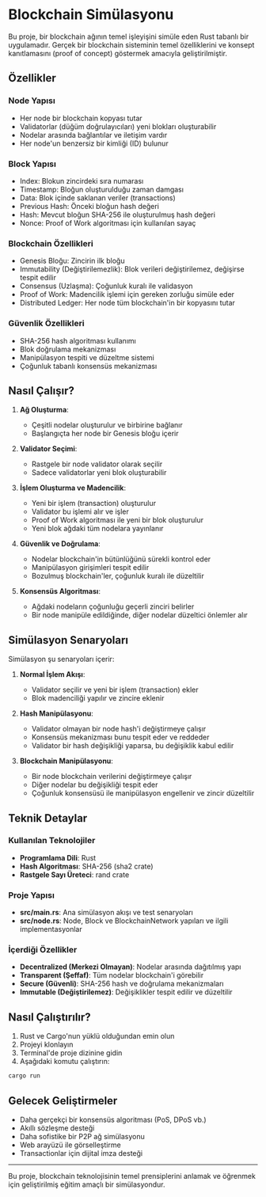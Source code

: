 # Blockchain Simülasyonu

Bu proje, bir blockchain ağının temel işleyişini simüle eden Rust tabanlı bir uygulamadır. Gerçek bir blockchain sisteminin temel özelliklerini ve konsept kanıtlamasını (proof of concept) göstermek amacıyla geliştirilmiştir.

## Özellikler

### Node Yapısı
- Her node bir blockchain kopyası tutar
- Validatorlar (düğüm doğrulayıcıları) yeni blokları oluşturabilir
- Nodelar arasında bağlantılar ve iletişim vardır
- Her node'un benzersiz bir kimliği (ID) bulunur

### Block Yapısı
- Index: Blokun zincirdeki sıra numarası
- Timestamp: Bloğun oluşturulduğu zaman damgası
- Data: Blok içinde saklanan veriler (transactions)
- Previous Hash: Önceki bloğun hash değeri
- Hash: Mevcut bloğun SHA-256 ile oluşturulmuş hash değeri
- Nonce: Proof of Work algoritması için kullanılan sayaç

### Blockchain Özellikleri
- Genesis Bloğu: Zincirin ilk bloğu
- Immutability (Değiştirilemezlik): Blok verileri değiştirilemez, değişirse tespit edilir
- Consensus (Uzlaşma): Çoğunluk kuralı ile validasyon
- Proof of Work: Madencilik işlemi için gereken zorluğu simüle eder
- Distributed Ledger: Her node tüm blockchain'in bir kopyasını tutar

### Güvenlik Özellikleri
- SHA-256 hash algoritması kullanımı
- Blok doğrulama mekanizması
- Manipülasyon tespiti ve düzeltme sistemi
- Çoğunluk tabanlı konsensüs mekanizması

## Nasıl Çalışır?

1. **Ağ Oluşturma**:
   - Çeşitli nodelar oluşturulur ve birbirine bağlanır
   - Başlangıçta her node bir Genesis bloğu içerir

2. **Validator Seçimi**:
   - Rastgele bir node validator olarak seçilir
   - Sadece validatorlar yeni blok oluşturabilir

3. **İşlem Oluşturma ve Madencilik**:
   - Yeni bir işlem (transaction) oluşturulur
   - Validator bu işlemi alır ve işler
   - Proof of Work algoritması ile yeni bir blok oluşturulur
   - Yeni blok ağdaki tüm nodelara yayınlanır

4. **Güvenlik ve Doğrulama**:
   - Nodelar blockchain'in bütünlüğünü sürekli kontrol eder
   - Manipülasyon girişimleri tespit edilir
   - Bozulmuş blockchain'ler, çoğunluk kuralı ile düzeltilir

5. **Konsensüs Algoritması**:
   - Ağdaki nodeların çoğunluğu geçerli zinciri belirler
   - Bir node manipüle edildiğinde, diğer nodelar düzeltici önlemler alır

## Simülasyon Senaryoları

Simülasyon şu senaryoları içerir:

1. **Normal İşlem Akışı**:
   - Validator seçilir ve yeni bir işlem (transaction) ekler
   - Blok madenciliği yapılır ve zincire eklenir

2. **Hash Manipülasyonu**:
   - Validator olmayan bir node hash'i değiştirmeye çalışır
   - Konsensüs mekanizması bunu tespit eder ve reddeder
   - Validator bir hash değişikliği yaparsa, bu değişiklik kabul edilir

3. **Blockchain Manipülasyonu**:
   - Bir node blockchain verilerini değiştirmeye çalışır
   - Diğer nodelar bu değişikliği tespit eder
   - Çoğunluk konsensüsü ile manipülasyon engellenir ve zincir düzeltilir

## Teknik Detaylar

### Kullanılan Teknolojiler

- **Programlama Dili**: Rust
- **Hash Algoritması**: SHA-256 (sha2 crate)
- **Rastgele Sayı Üreteci**: rand crate

### Proje Yapısı

- **src/main.rs**: Ana simülasyon akışı ve test senaryoları
- **src/node.rs**: Node, Block ve BlockchainNetwork yapıları ve ilgili implementasyonlar

### İçerdiği Özellikler

- **Decentralized (Merkezi Olmayan)**: Nodelar arasında dağıtılmış yapı
- **Transparent (Şeffaf)**: Tüm nodelar blockchain'i görebilir
- **Secure (Güvenli)**: SHA-256 hash ve doğrulama mekanizmaları
- **Immutable (Değiştirilemez)**: Değişiklikler tespit edilir ve düzeltilir

## Nasıl Çalıştırılır?

1. Rust ve Cargo'nun yüklü olduğundan emin olun
2. Projeyi klonlayın
3. Terminal'de proje dizinine gidin
4. Aşağıdaki komutu çalıştırın:

```bash
cargo run
```

## Gelecek Geliştirmeler

- Daha gerçekçi bir konsensüs algoritması (PoS, DPoS vb.)
- Akıllı sözleşme desteği
- Daha sofistike bir P2P ağ simülasyonu
- Web arayüzü ile görselleştirme
- Transactionlar için dijital imza desteği

---

Bu proje, blockchain teknolojisinin temel prensiplerini anlamak ve öğrenmek için geliştirilmiş eğitim amaçlı bir simülasyondur. 